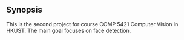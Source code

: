 ## Synopsis
This is the second project for course COMP 5421 Computer Vision in HKUST. The main goal focuses on face detection. 
